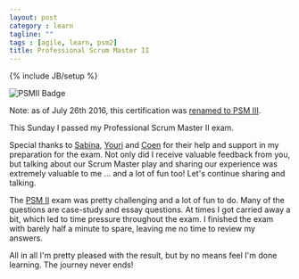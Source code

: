 ```yaml
---
layout: post
category : learn
tagline: ""
tags : [agile, learn, psm2]
title: Professional Scrum Master II
---
```

{% include JB/setup %}

<img src="{{ site.url }}/assets/img/blog/PSMII.png"
     class="pull-right"
     alt="PSMII Badge">

<div class="alert alert-info">
Note: as of July 26th 2016, this certification was <a href="https://blog.scrum.org/introducing-new-psm-assessment-family/">renamed to PSM III</a>.
</div>

This Sunday I passed my Professional Scrum Master II exam.

Special thanks to [Sabina], [Youri] and [Coen] 
for their help and support in my preparation for the exam.
Not only did I receive valuable feedback from you,
but talking about our Scrum Master play 
and sharing our experience was extremely valuable to me ... and a lot of fun too!
Let's continue sharing and talking.

The [PSM II] exam was pretty challenging and a lot of fun to do.
Many of the questions are case-study and essay questions.
At times I got carried away a bit, 
which led to time pressure throughout the exam. 
I finished the exam with barely half a minute to spare,
leaving me no time to review my answers.

All in all I'm pretty pleased with the result,
but by no means feel I'm done learning.
The journey never ends!

 [PSM II]: https://www.scrum.org/Assessments/Professional-Scrum-Master-Assessments/PSM-II-Assessment
 [certification list]: https://www.scrum.org/Assessments/Certification-Lists?AssessmentName=PSM%20II
 [Sabina]: https://www.linkedin.com/in/sciencetobusiness
 [Coen]: https://www.linkedin.com/in/coenhoutman
 [Youri]: https://www.linkedin.com/in/yasschouten
